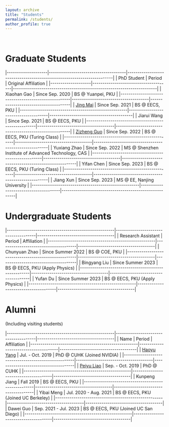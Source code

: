 ```yaml
---
layout: archive
title: "Students"
permalink: /students/
author_profile: true
---
```


<br>

Graduate Students
======

|--------------------|--------------------------------------|-----------------------------------------------------------------------|
| PhD Student        | Period                               | Original Affiliation                                                  |
|--------------------|--------------------------------------|-----------------------------------------------------------------------|
| Xiaohan Gao                                         | Since Sep. 2020                      | BS @ Yuanpei, PKU                    |
|-----------------------------------------------------|--------------------------------------|--------------------------------------|
| [Jing Mai](https://magic3007.github.io/)            | Since Sep. 2021                      | BS @ EECS, PKU                       |
|-----------------------------------------------------|--------------------------------------|-----------------------------------------|
| Jiarui Wang                                         | Since Sep. 2021                      | BS @ EECS, PKU                                        |
|-----------------------------------------------------|--------------------------------------|-------------------------------------------------------|
| [Zizheng Guo](https://guozz.cn/)                    | Since Sep. 2022                      | BS @ EECS, PKU (Turing Class)                         |
|-----------------------------------------------------|--------------------------------------|-------------------------------------------------------|
| Yuxiang Zhao                                        | Since Sep. 2022                      | MS @ Shenzhen Institute of Advanced Technology, CAS        |
|-----------------------------------------------------|--------------------------------------|-------------------------------------------------------|
| Yifan Chen                                          | Since Sep. 2023                      | BS @ EECS, PKU (Turing Class)        |
|-----------------------------------------------------|--------------------------------------|-------------------------------------------------------|
| Jiang Xun                                           | Since Sep. 2023                      | MS @ EE, Nanjing University            |
|-----------------------------------------------------|--------------------------------------|-------------------------------------------------------|

Undergraduate Students
======

|-----------------------------------------------------|--------------------------------------|--------------------------------------|
| Research Assistant                                  | Period                               | Affiliation                          |
|-----------------------------------------------------|--------------------------------------|--------------------------------------|
| Chunyuan Zhao                                       | Since Summer 2022                    | BS @ COE, PKU                       |
|-----------------------------------------------------|--------------------------------------|--------------------------------------|
| Bingyang Liu                                        | Since Summer 2023                    | BS @ EECS, PKU (Apply Physics)       |
|-----------------------------------------------------|--------------------------------------|--------------------------------------|
| Yufan Du                                            | Since Summer 2023                    | BS @ EECS, PKU (Apply Physics)       |
|-----------------------------------------------------|--------------------------------------|--------------------------------------|

Alumni
======

(Including visiting students)

|-----------------------------------------------------|--------------------------------------|--------------------------------------|
| Name                                                | Period                               | Affiliation                          |
|-----------------------------------------------------|--------------------------------------|--------------------------------------|
| [Haoyu Yang](https://phdyang007.github.io/)         | Jul. - Oct. 2019                     | PhD @ CUHK (Joined NVIDIA)           |
|-----------------------------------------------------|--------------------------------------|--------------------------------------|
| [Peiyu Liao](https://enzoleo.github.io/)            | Sep. - Oct. 2019                     | PhD @ CUHK                           |
|-----------------------------------------------------|--------------------------------------|--------------------------------------|
| Kunpeng Jiang                                       | Fall 2019                            | BS @ EECS, PKU                       |
|-----------------------------------------------------|--------------------------------------|--------------------------------------|
| Yibai Meng                                          | Jul. 2020 - Aug. 2021                | BS @ EECS, PKU (Joined UC Berkeley)  |
|-----------------------------------------------------|--------------------------------------|--------------------------------------|
| Dawei Guo                                           | Sep. 2021 - Jul. 2023                | BS @ EECS, PKU (Joined UC San Diego) |
|-----------------------------------------------------|--------------------------------------|--------------------------------------|
